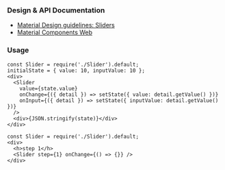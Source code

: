 ### Design & API Documentation

- [Material Design guidelines: Sliders](https://material.io/guidelines/components/sliders.html)
- [Material Components Web](https://material.io/components/web/catalog/input-controls/sliders/)

### Usage

```
const Slider = require('./Slider').default;
initialState = { value: 10, inputValue: 10 };
<div>
  <Slider
    value={state.value}
    onChange={({ detail }) => setState({ value: detail.getValue() })}
    onInput={({ detail }) => setState({ inputValue: detail.getValue() })}
  />
  <div>{JSON.stringify(state)}</div>
</div>
```

```
const Slider = require('./Slider').default;
<div>
  <h>step 1</h>
  <Slider step={1} onChange={() => {}} />
</div>
```
